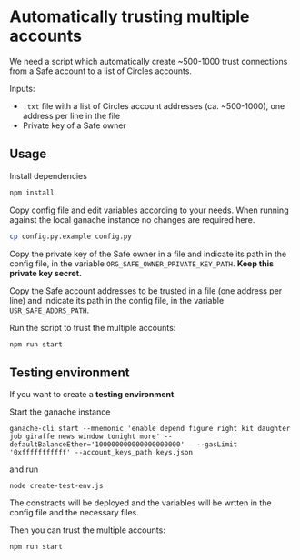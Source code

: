 # Automatically trusting multiple accounts

We need a script which automatically create ~500-1000 trust connections from a Safe account to a list of Circles accounts.

Inputs:

- `.txt` file with a list of Circles account addresses (ca. ~500-1000), one address per line in the file
- Private key of a Safe owner

## Usage

Install dependencies

```bash
npm install
```

Copy config file and edit variables according to your needs.
When running against the local ganache instance no changes are required here.

```bash
cp config.py.example config.py
```

Copy the private key of the Safe owner in a file and indicate its path in the config file, in the variable `ORG_SAFE_OWNER_PRIVATE_KEY_PATH`. **Keep this private key secret.**

Copy the Safe account addresses to be trusted in a file (one address per line) and indicate its path in the config file, in the variable `USR_SAFE_ADDRS_PATH`.

Run the script to trust the multiple accounts:

```bash
npm run start
```

## Testing environment

If you want to create a **testing environment**

Start the ganache instance

```
ganache-cli start --mnemonic 'enable depend figure right kit daughter job giraffe news window tonight more' --defaultBalanceEther='100000000000000000000'   --gasLimit '0xfffffffffff' --account_keys_path keys.json
```

and run

```
node create-test-env.js
```

The constracts will be deployed and the variables will be wrtten in the config file and the necessary files.

Then you can trust the multiple accounts:

```bash
npm run start
```
